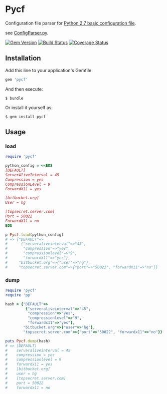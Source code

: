 # Pycf

Configuration file parser for [Python 2.7 basic configuration file](https://docs.python.org/2.7/library/configparser.html).

see [ConfigParser.py](https://github.com/python/cpython/blob/2.7/Lib/ConfigParser.py).

[![Gem Version](https://badge.fury.io/rb/pycf.svg)](http://badge.fury.io/rb/pycf)
[![Build Status](https://travis-ci.org/winebarrel/pycf.svg?branch=master)](https://travis-ci.org/winebarrel/pycf)
[![Coverage Status](https://coveralls.io/repos/winebarrel/pycf/badge.svg?branch=master)](https://coveralls.io/r/winebarrel/pycf?branch=master)

## Installation

Add this line to your application's Gemfile:

```ruby
gem 'pycf'
```

And then execute:

    $ bundle

Or install it yourself as:

    $ gem install pycf

## Usage

### load

```ruby
require 'pycf'

python_config = <<EOS
[DEFAULT]
ServerAliveInterval = 45
Compression = yes
CompressionLevel = 9
ForwardX11 = yes

[bitbucket.org]
User = hg

[topsecret.server.com]
Port = 50022
ForwardX11 = no
EOS

p Pycf.load(python_config)
# => {"DEFAULT"=>
#      {"serveraliveinterval"=>"45",
#       "compression"=>"yes",
#       "compressionlevel"=>"9",
#       "forwardx11"=>"yes"},
#     "bitbucket.org"=>{"user"=>"hg"},
#     "topsecret.server.com"=>{"port"=>"50022", "forwardx11"=>"no"}}
```

### dump

```ruby
require 'pycf'
require 'pp'

hash = {"DEFAULT"=>
         {"serveraliveinterval"=>"45",
          "compression"=>"yes",
          "compressionlevel"=>"9",
          "forwardx11"=>"yes"},
        "bitbucket.org"=>{"user"=>"hg"},
        "topsecret.server.com"=>{"port"=>"50022", "forwardx11"=>"no"}}

puts Pycf.dump(hash)
# => [DEFAULT]
#    serveraliveinterval = 45
#    compression = yes
#    compressionlevel = 9
#    forwardx11 = yes
#    [bitbucket.org]
#    user = hg
#    [topsecret.server.com]
#    port = 50022
#    forwardx11 = no
```
